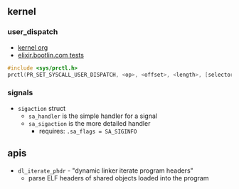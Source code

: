 
## kernel
### user_dispatch

- [kernel org](https://www.kernel.org/doc/Documentation/admin-guide/syscall-user-dispatch.rst)
- [elixir.bootlin.com tests](https://elixir.bootlin.com/linux/latest/source/tools/testing/selftests/syscall_user_dispatch/sud_benchmark.c)

```c
#include <sys/prctl.h>
prctl(PR_SET_SYSCALL_USER_DISPATCH, <op>, <offset>, <length>, [selector])
```

### signals

- `sigaction` struct
    - `sa_handler` is the simple handler for a signal
    - `sa_sigaction` is the more detailed handler
        - requires: `.sa_flags = SA_SIGINFO`

## apis

- `dl_iterate_phdr` - "dynamic linker iterate program headers"
    - parse ELF headers of shared objects loaded into the program
